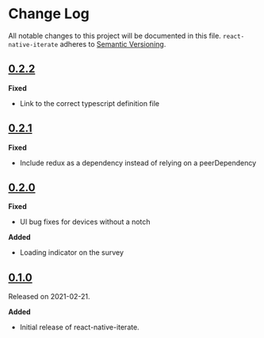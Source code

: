 # Change Log

All notable changes to this project will be documented in this file.
`react-native-iterate` adheres to [Semantic Versioning](https://semver.org/).

## [0.2.2](https://github.com/iteratehq/react-native-iterate/releases/tag/v0.2.2)

**Fixed**

- Link to the correct typescript definition file

## [0.2.1](https://github.com/iteratehq/react-native-iterate/releases/tag/v0.2.1)

**Fixed**

- Include redux as a dependency instead of relying on a peerDependency

## [0.2.0](https://github.com/iteratehq/react-native-iterate/releases/tag/v0.2.0)

**Fixed**

- UI bug fixes for devices without a notch

**Added**

- Loading indicator on the survey

## [0.1.0](https://github.com/iteratehq/react-native-iterate/releases/tag/v0.1.0)

Released on 2021-02-21.

**Added**

- Initial release of react-native-iterate.